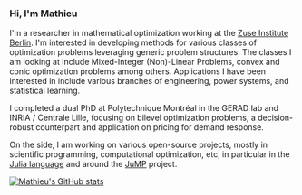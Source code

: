 ### Hi, I'm Mathieu

I'm a researcher in mathematical optimization working at the [Zuse Institute Berlin](https://www.zib.de).
I'm interested in developing methods for various classes of optimization problems leveraging generic problem structures. The classes I am looking at include Mixed-Integer (Non)-Linear Problems, convex and conic optimization problems among others.
Applications I have been interested in include various branches of engineering, power systems, and statistical learning.

I completed a dual PhD at Polytechnique Montréal in the GERAD lab and INRIA / Centrale Lille, focusing on bilevel optimization problems, a decision-robust counterpart and application on pricing for demand response.

On the side, I am working on various open-source projects, mostly in scientific programming, computational optimization, etc, in particular in the [Julia language](https://github.com/JuliaLang/julia/) and around the [JuMP](https://jump.dev) project.

[![Mathieu's GitHub stats](https://github-readme-stats.vercel.app/api?username=matbesancon)](https://github.com/anuraghazra/github-readme-stats)
